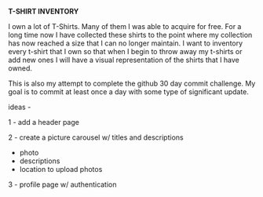 **T-SHIRT INVENTORY**

I own a lot of T-Shirts.  Many of them I was able to acquire for free.  For a long time now I have collected these shirts to the point where my collection has now reached a size that I can no longer maintain.  I want to inventory every t-shirt that I own so that when I begin to throw away my t-shirts or add new ones I will have a visual representation of the shirts that I have owned.

This is also my attempt to complete the github 30 day commit challenge.  My goal is to commit at least once a day with some type of significant update.  

ideas -

1 - add a header page

2 - create a picture carousel w/ titles and descriptions
  - photo
  - descriptions
  - location to upload photos

3 - profile page w/ authentication
